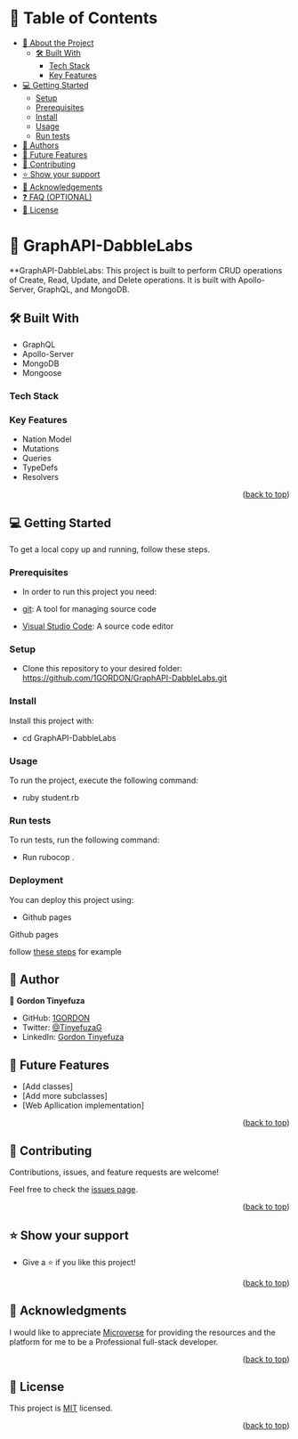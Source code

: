 <!-- TABLE OF CONTENTS -->

# 📗 Table of Contents

- [📖 About the Project](#about-project)
  - [🛠 Built With](#built-with)
    - [Tech Stack](#tech-stack)
    - [Key Features](#key-features)
- [💻 Getting Started](#getting-started)
  - [Setup](#setup)
  - [Prerequisites](#prerequisites)
  - [Install](#install)
  - [Usage](#usage)
  - [Run tests](#run-tests)
- [👥 Authors](#authors)
- [🔭 Future Features](#future-features)
- [🤝 Contributing](#contributing)
- [⭐️ Show your support](#support)
- [🙏 Acknowledgements](#acknowledgements)
- [❓ FAQ (OPTIONAL)](#faq)
- [📝 License](#license)

<!-- PROJECT DESCRIPTION -->

# 📖 GraphAPI-DabbleLabs <a name="about-project"></a>

\*\*GraphAPI-DabbleLabs: This project is built to perform CRUD operations of Create, Read, Update, and Delete operations. It is built with Apollo-Server, GraphQL, and MongoDB.

## 🛠 Built With <a name="built-with"></a>

- GraphQL
- Apollo-Server
- MongoDB
- Mongoose

### Tech Stack <a name="tech-stack"></a>

<!-- Features -->

### Key Features <a name="key-features"></a>

- Nation Model
- Mutations
- Queries
- TypeDefs
- Resolvers

<p align="right">(<a href="#readme-top">back to top</a>)</p>

<!-- LIVE DEMO -->

<!-- ## 🚀 Live Demo <a name="live-demo"></a> -->

<!-- > Add a link to your deployed project. -->

<!-- - Live demo link will appear when ready -->

<!-- <p align="right">(<a href="#readme-top">back to top</a>)</p> -->

<!-- GETTING STARTED -->

## 💻 Getting Started <a name="getting-started"></a>

To get a local copy up and running, follow these steps.

### Prerequisites

- In order to run this project you need:

- [git](https://git-scm.com/downloads): A tool for managing source code
- [Visual Studio Code](https://code.visualstudio.com/): A source code editor
<!--
Example command:

```sh
 gem install rails
```

-->

### Setup

- Clone this repository to your desired folder: https://github.com/1GORDON/GraphAPI-DabbleLabs.git

### Install

Install this project with:

- cd GraphAPI-DabbleLabs

### Usage

To run the project, execute the following command:

- ruby student.rb

### Run tests

To run tests, run the following command:

- Run rubocop .

<!--
Example command:

```sh
  bin/rails test test/models/article_test.rb
```
--->

### Deployment

You can deploy this project using:

- Github pages

Github pages

<p>follow <a href="https://www.w3schools.com/git/git_remote_pages.asp?remote=github">these steps</a> for example</p>
<!--
Example:

```sh

```

-->

<p align="right">(<a href="#readme-top">back to top</a>)</p>

<!-- AUTHORS -->

## 👥 Author <a name="authors"></a>

👤 **Gordon Tinyefuza**

- GitHub: [1GORDON](https://github.com/1GORDON)
- Twitter: [@TinyefuzaG](https://twitter.com/TinyefuzaG)
- LinkedIn: [Gordon Tinyefuza](https://www.linkedin.com/in/tinyefuza-gordon/)

## 🔭 Future Features <a name="future-features"></a>

- [Add classes]
- [Add more subclasses]
- [Web Apllication implementation]

<p align="right">(<a href="#readme-top">back to top</a>)</p>

<!-- CONTRIBUTING -->

## 🤝 Contributing <a name="contributing"></a>

Contributions, issues, and feature requests are welcome!

Feel free to check the [issues page](../../issues/).

<p align="right">(<a href="#readme-top">back to top</a>)</p>

<!-- SUPPORT -->

## ⭐️ Show your support <a name="support"></a>

- Give a ⭐️ if you like this project!

<p align="right">(<a href="#readme-top">back to top</a>)</p>

<!-- ACKNOWLEDGEMENTS -->

## 🙏 Acknowledgments <a name="acknowledgements"></a>

I would like to appreciate [Microverse](https://www.microverse.org/) for providing the resources and the platform for me to be a Professional full-stack developer.

<p align="right">(<a href="#readme-top">back to top</a>)</p>

<!-- FAQ (optional) -->

<!-- ## ❓ FAQ (OPTIONAL) <a name="faq"></a>


- **[Are you sure that you are owner of this work]**

  - [Yes,] -->

<!-- <p align="right">(<a href="#readme-top">back to top</a>)</p> -->

<!-- LICENSE -->

## 📝 License <a name="license"></a>

This project is [MIT](https://github.com/1GORDON/GraphAPI-DabbleLabs/blob/classes/MIT.md) licensed.

<p align="right">(<a href="#readme-top">back to top</a>)</p>
